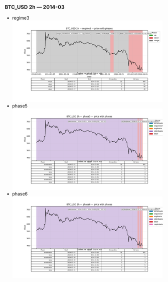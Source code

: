 ### BTC_USD 2h — 2014-03

- regime3
![BTC_USD_2h_regime3_2014-03_phase_price.png](outputs/fourier/phase_monthly/BTC_USD/2h/2014/2014-03/BTC_USD_2h_regime3_2014-03_phase_price.png)
- phase5
![BTC_USD_2h_phase5_2014-03_phase_price.png](outputs/fourier/phase_monthly/BTC_USD/2h/2014/2014-03/BTC_USD_2h_phase5_2014-03_phase_price.png)
- phase6
![BTC_USD_2h_phase6_2014-03_phase_price.png](outputs/fourier/phase_monthly/BTC_USD/2h/2014/2014-03/BTC_USD_2h_phase6_2014-03_phase_price.png)